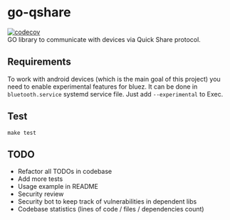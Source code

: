 # go-qshare
[![codecov](https://codecov.io/github/ACLzz/go-qshare/graph/badge.svg?token=S39GK295NH)](https://codecov.io/github/ACLzz/go-qshare)<br/>
GO library to communicate with devices via Quick Share protocol.

## Requirements
To work with android devices (which is the main goal of this project) you need to enable experimental features for bluez. It can be done in `bluetooth.service` systemd service file. Just add `--experimental` to Exec.

## Test
`make test`

## TODO
- Refactor all TODOs in codebase
- Add more tests
- Usage example in README
- Security review
- Security bot to keep track of vulnerabilities in dependent libs
- Codebase statistics (lines of code / files / dependencies count)
